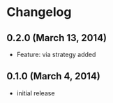 # Changelog

## 0.2.0 (March 13, 2014)

  * Feature: via strategy added

## 0.1.0 (March 4, 2014)

  * initial release
